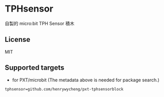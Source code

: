 # TPHsensor

自製的 micro:bit TPH Sensor 積木

## License

MIT

## Supported targets

* for PXT/microbit
(The metadata above is needed for package search.)

```package
tphsensor=github.com/henrywycheng/pxt-tphsensorblock
```
